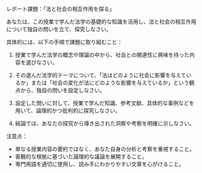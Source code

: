 レポート課題：「法と社会の相互作用を探る」

あなたは、この授業で学んだ法学の基礎的な知識を活用し、法と社会の相互作用について独自の問いを立て、探究しなさい。

具体的には、以下の手順で課題に取り組むこと：

1. 授業で学んだ法学の概念や理論の中から、社会との関連性に興味を持った内容を選びなさい。

2. その選んだ法学的テーマについて、「法はどのように社会に影響を与えているか」または「社会の変化が法にどのような影響を与えているか」という観点から、独自の問いを設定しなさい。

3. 設定した問いに対して、授業で学んだ知識、参考文献、具体的な事例などを用いて、論理的かつ批判的に探究しなさい。

4. 結論では、あなたの探究から導き出された洞察や考察を明確に示しなさい。

注意点：
- 単なる授業内容の要約ではなく、あなた自身の分析と考察を重視すること。
- 客観的な根拠に基づいた論理的な議論を展開すること。
- 専門用語を適切に使用し、読み手にわかりやすい文章を心がけること。